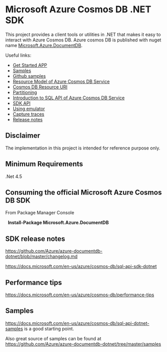 # Microsoft Azure Cosmos DB .NET SDK
This project provides a client tools or utilities in .NET that makes it easy to interact with Azure Cosmos DB. Azure cosmos DB is published with nuget name [Microsoft.Azure.DocumentDB](https://www.nuget.org/packages/Microsoft.Azure.DocumentDB/). 

Useful links:
- [Get Started APP](https://docs.microsoft.com/en-us/azure/cosmos-db/sql-api-get-started)
- [Samples](https://docs.microsoft.com/en-us/azure/cosmos-db/sql-api-dotnet-samples)
- [Github samples](https://github.com/Azure/azure-documentdb-dotnet/tree/master/samples)
- [Resource Model of Azure Cosmos DB Service]( https://docs.microsoft.com/en-us/azure/cosmos-db/sql-api-resources)
- [Cosmos DB Resource URI](https://docs.microsoft.com/en-us/rest/api/documentdb/documentdb-resource-uri-syntax-for-rest)
- [Partitioning](https://docs.microsoft.com/en-us/azure/cosmos-db/partition-data)
- [Introduction to SQL API of Azure Cosmos DB Service](https://docs.microsoft.com/en-us/azure/cosmos-db/sql-api-sql-query)
- [SDK API](https://docs.microsoft.com/en-us/dotnet/api/overview/azure/cosmosdb?view=azure-dotnet)
- [Using emulator](https://github.com/Azure/azure-documentdb-dotnet/blob/master/docs/documentdb-nosql-local-emulator.md)
- [Capture traces](https://github.com/Azure/azure-documentdb-dotnet/blob/master/docs/documentdb-sdk_capture_etl.md)
- [Release notes](https://github.com/Azure/azure-documentdb-dotnet/blob/master/changelog.md)


## Disclaimer
The implementation in this project is intended for reference purpose only.


## Minimum Requirements
.Net 4.5


## Consuming the official Microsoft Azure Cosmos DB SDK
From Package Manager Console

    **Install-Package Microsoft.Azure.DocumentDB**
   
## SDK release notes
https://github.com/Azure/azure-documentdb-dotnet/blob/master/changelog.md 

https://docs.microsoft.com/en-us/azure/cosmos-db/sql-api-sdk-dotnet

## Performance tips
https://docs.microsoft.com/en-us/azure/cosmos-db/performance-tips


## Samples
https://docs.microsoft.com/en-us/azure/cosmos-db/sql-api-dotnet-samples is a good starting point.

Also great source of samples can be found at https://github.com/Azure/azure-documentdb-dotnet/tree/master/samples
